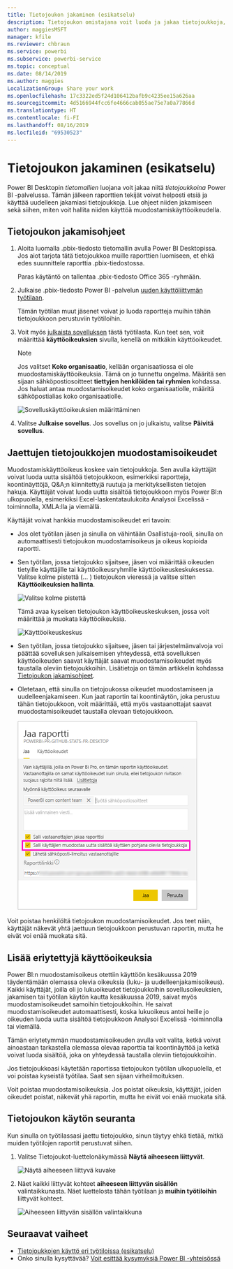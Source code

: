 ```yaml
---
title: Tietojoukon jakaminen (esikatselu)
description: Tietojoukon omistajana voit luoda ja jakaa tietojoukkoja, jotta muutkin voivat käyttää niitä. Lue ohjeet siihen, miten voit hallita tietojen käyttöä muodostamiskäyttöoikeuden avulla.
author: maggiesMSFT
manager: kfile
ms.reviewer: chbraun
ms.service: powerbi
ms.subservice: powerbi-service
ms.topic: conceptual
ms.date: 08/14/2019
ms.author: maggies
LocalizationGroup: Share your work
ms.openlocfilehash: 17c3322ed5f24d106412bafb9c4235ee15a626aa
ms.sourcegitcommit: 4d5166944fcc6fe4666cab055ae75e7a0a77866d
ms.translationtype: HT
ms.contentlocale: fi-FI
ms.lasthandoff: 08/16/2019
ms.locfileid: "69530523"
---
```

# <a name="share-a-dataset-preview"></a>Tietojoukon jakaminen (esikatselu)

Power BI Desktopin *tietomallien* luojana voit jakaa niitä *tietojoukkoina* Power BI -palvelussa. Tämän jälkeen raporttien tekijät voivat helposti etsiä ja käyttää uudelleen jakamiasi tietojoukkoja. Lue ohjeet niiden jakamiseen sekä siihen, miten voit hallita niiden käyttöä muodostamiskäyttöoikeudella.

## <a name="steps-to-sharing-your-dataset"></a>Tietojoukon jakamisohjeet

1. Aloita luomalla .pbix-tiedosto tietomallin avulla Power BI Desktopissa. Jos aiot tarjota tätä tietojoukkoa muille raporttien luomiseen, et ehkä edes suunnittele raporttia .pbix-tiedostossa.

    Paras käytäntö on tallentaa .pbix-tiedosto Office 365 -ryhmään.

1. Julkaise .pbix-tiedosto Power BI -palvelun [uuden käyttöliittymän työtilaan](service-create-the-new-workspaces.md).
    
    Tämän työtilan muut jäsenet voivat jo luoda raportteja muihin tähän tietojoukkoon perustuviin työtiloihin.

1. Voit myös [julkaista sovelluksen](service-create-distribute-apps.md) tästä työtilasta. Kun teet sen, voit määrittää **käyttöoikeuksien** sivulla, kenellä on mitkäkin käyttöoikeudet.

    > [!NOTE]
    > Jos valitset **Koko organisaatio**, kellään organisaatiossa ei ole muodostamiskäyttöoikeuksia. Tämä on jo tunnettu ongelma. Määritä sen sijaan sähköpostiosoitteet **tiettyjen henkilöiden tai ryhmien** kohdassa.  Jos haluat antaa muodostamisoikeudet koko organisaatiolle, määritä sähköpostialias koko organisaatiolle.

    ![Sovelluskäyttöoikeuksien määrittäminen](media/service-datasets-build-permissions/power-bi-dataset-app-permissions.png)

1. Valitse **Julkaise sovellus**. Jos sovellus on jo julkaistu, valitse **Päivitä sovellus**.

## <a name="build-permissions-for-shared-datasets"></a>Jaettujen tietojoukkojen muodostamisoikeudet

Muodostamiskäyttöoikeus koskee vain tietojoukkoja. Sen avulla käyttäjät voivat luoda uutta sisältöä tietojoukkoon, esimerkiksi raportteja, koontinäyttöjä, Q&A;n kiinnitettyjä ruutuja ja merkityksellisten tietojen hakuja. Käyttäjät voivat luoda uutta sisältöä tietojoukkoon myös Power BI:n ulkopuolella, esimerkiksi Excel-laskentataulukoita Analysoi Excelissä -toiminnolla, XMLA:lla ja viemällä.

Käyttäjät voivat hankkia muodostamisoikeudet eri tavoin:

- Jos olet työtilan jäsen ja sinulla on vähintään Osallistuja-rooli, sinulla on automaattisesti tietojoukon muodostamisoikeus ja oikeus kopioida raportti.
 
- Sen työtilan, jossa tietojoukko sijaitsee, jäsen voi määrittää oikeuden tietyille käyttäjille tai käyttöoikeusryhmille käyttöoikeuskeskuksessa. Valitse kolme pistettä (... ) tietojoukon vieressä ja valitse sitten **Käyttöoikeuksien hallinta**.

    ![Valitse kolme pistettä](media/service-datasets-build-permissions/power-bi-dataset-manage-permissions.png)

    Tämä avaa kyseisen tietojoukon käyttöoikeuskeskuksen, jossa voit määrittää ja muokata käyttöoikeuksia.

    ![Käyttöoikeuskeskus](media/service-datasets-build-permissions/power-bi-dataset-permissions.png)

- Sen työtilan, jossa tietojoukko sijaitsee, jäsen tai järjestelmänvalvoja voi päättää sovelluksen julkaisemisen yhteydessä, että sovelluksen käyttöoikeuden saavat käyttäjät saavat muodostamisoikeudet myös taustalla oleviin tietojoukkoihin. Lisätietoja on tämän artikkelin kohdassa [Tietojoukon jakamisohjeet](#steps-to-sharing-your-dataset).

- Oletetaan, että sinulla on tietojoukossa oikeudet muodostamiseen ja uudelleenjakamiseen. Kun jaat raportin tai koontinäytön, joka perustuu tähän tietojoukkoon, voit määrittää, että myös vastaanottajat saavat muodostamisoikeudet taustalla olevaan tietojoukkoon.

    ![Muodostamisoikeudet](media/service-datasets-build-permissions/power-bi-share-report-allow-users.png)

Voit poistaa henkilöltä tietojoukon muodostamisoikeudet. Jos teet näin, käyttäjät näkevät yhtä jaettuun tietojoukkoon perustuvan raportin, mutta he eivät voi enää muokata sitä.

## <a name="more-granular-permissions"></a>Lisää eriytettyjä käyttöoikeuksia

Power BI:n muodostamisoikeus otettiin käyttöön kesäkuussa 2019 täydentämään olemassa olevia oikeuksia (luku- ja uudelleenjakamisoikeus). Kaikki käyttäjät, joilla oli jo lukuoikeudet tietojoukkoihin sovellusoikeuksien, jakamisen tai työtilan käytön kautta kesäkuussa 2019, saivat myös muodostamisoikeudet samoihin tietojoukkoihin. He saivat muodostamisoikeudet automaattisesti, koska lukuoikeus antoi heille jo oikeuden luoda uutta sisältöä tietojoukkoon Analysoi Excelissä -toiminnolla tai viemällä.

Tämän eriytetymmän muodostamisoikeuden avulla voit valita, ketkä voivat ainoastaan tarkastella olemassa olevaa raporttia tai koontinäyttöä ja ketkä voivat luoda sisältöä, joka on yhteydessä taustalla oleviin tietojoukkoihin.

Jos tietojoukkoasi käytetään raportissa tietojoukon työtilan ulkopuolella, et voi poistaa kyseistä työtilaa. Saat sen sijaan virheilmoituksen.

Voit poistaa muodostamisoikeuksia. Jos poistat oikeuksia, käyttäjät, joiden oikeudet poistat, näkevät yhä raportin, mutta he eivät voi enää muokata sitä.

## <a name="track-your-dataset-usage"></a>Tietojoukon käytön seuranta

Kun sinulla on työtilassasi jaettu tietojoukko, sinun täytyy ehkä tietää, mitkä muiden työtilojen raportit perustuvat siihen.

1. Valitse Tietojoukot-luettelonäkymässä **Näytä aiheeseen liittyvät**.

    ![Näytä aiheeseen liittyvä kuvake](media/service-datasets-build-permissions/power-bi-dataset-view-related-to-dataset.png)

1. Näet kaikki liittyvät kohteet **aiheeseen liittyvän sisällön** valintaikkunasta. Näet luettelosta tähän työtilaan ja **muihin työtiloihin** liittyvät kohteet.
 
    ![Aiheeseen liittyvän sisällön valintaikkuna](media/service-datasets-build-permissions/power-bi-dataset-related-workspaces.png)

## <a name="next-steps"></a>Seuraavat vaiheet

- [Tietojoukkojen käyttö eri työtiloissa (esikatselu)](service-datasets-across-workspaces.md)
- Onko sinulla kysyttävää? [Voit esittää kysymyksiä Power BI -yhteisössä](http://community.powerbi.com/)
